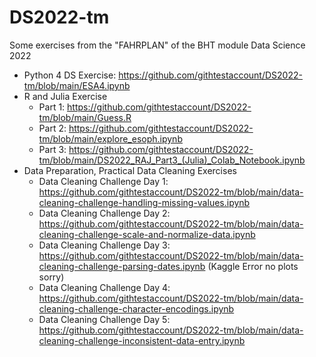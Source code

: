# DS2022-tm
Some exercises from the "FAHRPLAN" of the BHT module Data Science 2022

- Python 4 DS Exercise: https://github.com/githtestaccount/DS2022-tm/blob/main/ESA4.ipynb
- R and Julia Exercise
  - Part 1: https://github.com/githtestaccount/DS2022-tm/blob/main/Guess.R
  - Part 2: https://github.com/githtestaccount/DS2022-tm/blob/main/explore_esoph.ipynb
  - Part 3: https://github.com/githtestaccount/DS2022-tm/blob/main/DS2022_RAJ_Part3_(Julia)_Colab_Notebook.ipynb
- Data Preparation, Practical Data Cleaning Exercises
  - Data Cleaning Challenge Day 1: https://github.com/githtestaccount/DS2022-tm/blob/main/data-cleaning-challenge-handling-missing-values.ipynb
  - Data Cleaning Challenge Day 2: https://github.com/githtestaccount/DS2022-tm/blob/main/data-cleaning-challenge-scale-and-normalize-data.ipynb
  - Data Cleaning Challenge Day 3: https://github.com/githtestaccount/DS2022-tm/blob/main/data-cleaning-challenge-parsing-dates.ipynb (Kaggle Error no plots sorry)
  - Data Cleaning Challenge Day 4: https://github.com/githtestaccount/DS2022-tm/blob/main/data-cleaning-challenge-character-encodings.ipynb
  - Data Cleaning Challenge Day 5: https://github.com/githtestaccount/DS2022-tm/blob/main/data-cleaning-challenge-inconsistent-data-entry.ipynb
